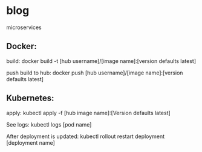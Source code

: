 # blog
microservices


## Docker:

build:
docker build -t [hub username]/[image name]:[version defaults latest]

push build to hub:
docker push [hub username]/[image name]:[version defaults latest]


## Kubernetes:

apply:
kubectl apply -f [hub image name]:[Version defaults latest]

See logs:
kubectl logs [pod name]

After deployment is updated:
kubectl rollout restart deployment [deployment name]